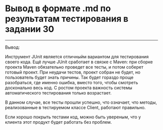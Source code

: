 # Вывод в формате .md по результатам тестирования в задании 30

---------------------------

Вывод:

Инструмент JUnit является отличныйм вариантом для тестирования своего кода. Ещё лучше JUnit сработает в связке с Maven: при сборке проекта Maven обязательно проведет все тесты, и потом соберет готовый проект. При неудачи тестов, проект собран не будет, но пользователь будет знать причины. Так будет гораздо проще разобраться, где именно ошибка, вместо того, чтобы смотреть досконально весь код. С ростом проекта важность системы автоматического тестирования только возрастает.

В данном случае, все тесты прошли успешно, что означает, что методы, реализованные в тестируемом классе Client, работают правильно.

Если хорошо покрыть тестами код, можно быть увереным, что у клиента этот продукт будет работать без проблем.
